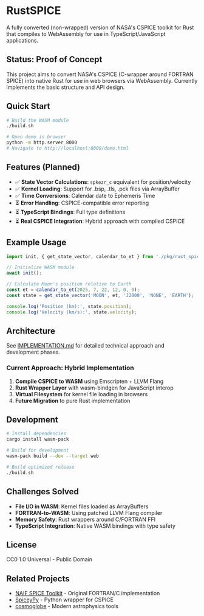# RustSPICE

A fully converted (non-wrapped) version of NASA's CSPICE toolkit for Rust that compiles to WebAssembly for use in TypeScript/JavaScript applications.

## Status: Proof of Concept

This project aims to convert NASA's CSPICE (C-wrapper around FORTRAN SPICE) into native Rust for use in web browsers via WebAssembly. Currently implements the basic structure and API design.

## Quick Start

```bash
# Build the WASM module
./build.sh

# Open demo in browser
python -m http.server 8000
# Navigate to http://localhost:8000/demo.html
```

## Features (Planned)

- ✅ **State Vector Calculations**: `spkezr_c` equivalent for position/velocity
- ✅ **Kernel Loading**: Support for .bsp, .tls, .pck files via ArrayBuffer
- ✅ **Time Conversions**: Calendar date to Ephemeris Time
- ⏳ **Error Handling**: CSPICE-compatible error reporting
- ⏳ **TypeScript Bindings**: Full type definitions
- ⏳ **Real CSPICE Integration**: Hybrid approach with compiled CSPICE

## Example Usage

```typescript
import init, { get_state_vector, calendar_to_et } from './pkg/rust_spice.js';

// Initialize WASM module
await init();

// Calculate Moon's position relative to Earth
const et = calendar_to_et(2025, 7, 22, 12, 0, 0);
const state = get_state_vector('MOON', et, 'J2000', 'NONE', 'EARTH');

console.log('Position (km):', state.position);
console.log('Velocity (km/s):', state.velocity);
```

## Architecture

See [IMPLEMENTATION.md](IMPLEMENTATION.md) for detailed technical approach and development phases.

### Current Approach: Hybrid Implementation

1. **Compile CSPICE to WASM** using Emscripten + LLVM Flang
2. **Rust Wrapper Layer** with wasm-bindgen for JavaScript interop  
3. **Virtual Filesystem** for kernel file loading in browsers
4. **Future Migration** to pure Rust implementation

## Development

```bash
# Install dependencies
cargo install wasm-pack

# Build for development
wasm-pack build --dev --target web

# Build optimized release
./build.sh
```

## Challenges Solved

- **File I/O in WASM**: Kernel files loaded as ArrayBuffers
- **FORTRAN-to-WASM**: Using patched LLVM Flang compiler
- **Memory Safety**: Rust wrappers around C/FORTRAN FFI
- **TypeScript Integration**: Native WASM bindings with type safety

## License

CC0 1.0 Universal - Public Domain

## Related Projects

- [NAIF SPICE Toolkit](https://naif.jpl.nasa.gov/naif/toolkit.html) - Original FORTRAN/C implementation
- [SpiceyPy](https://github.com/AndrewAnnex/SpiceyPy) - Python wrapper for CSPICE
- [cosmoglobe](https://github.com/cosmoglobe) - Modern astrophysics tools
